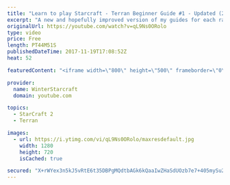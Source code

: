 ```yaml
---
title: "Learn to play Starcraft - Terran Beginner Guide #1 - Updated (2017 LOTV)"
excerpt: "A new and hopefully improved version of my guides for each race where I go over as many basics as possible while doing it live :)  I strongly believe that a super structured guide style is not very helpful compared to watching/playing the game actively.  Feedback is greatly appreciated. -- Watch live"
originalUrl: https://youtube.com/watch?v=qL9Ns0ORolo
type: video
price: Free
length: PT44M51S
publishedDateTime: 2017-11-19T17:08:52Z
heat: 52

featuredContent: "<iframe width=\"800\" height=\"500\" frameborder=\"0\" src=\"https://www.youtube.com/embed/qL9Ns0ORolo\" allow=\"accelerometer; autoplay; encrypted-media; gyroscope; picture-in-picture\" allowfullscreen></iframe>"

provider:
  name: WinterStarcraft
  domain: youtube.com

topics:
  - StarCraft 2
  - Terran

images:
  - url: https://i.ytimg.com/vi/qL9Ns0ORolo/maxresdefault.jpg
    width: 1280
    height: 720
    isCached: true

secured: "X+rWYex3n5kJ5vRtE6t35DBPgMQdtbAGk6kQaaIwZHaSdUOzb7e7+405mySu2wjPO8XMEFaYkb9Z/ezdXSxfCdxeuIC+x5CMBY6w+IX8YKb2h3A6lAPa4DjgI3FFPEcI1iWautOXIKH6jkOwbLecKyMmaC8aOPJccdEb/m7bNhCKrIC7PDhxn7+dKfkEsAdFOBlGH9cyeDlngE3a0hu6Yu0Eo1J6SYAKEI3dsnjvz9QMi60fFKkcVF74p7/Wl6q+XJPQUC2GPlF1z4OYY6eOumkU9+jk1b1oZlslU4LCyxB5n8dgC6AAE3oii8E4I7A6gZeE7pu5u7Ta4No2RmGkNAk/h/luPtFwsyZkkCMdTcJNHDM5+Q/xXWASRz5WD5XP+3slEtkrfe92aZWXbdgVsoBVwNYzwtAiwL2r2wtbKx83MYc+D2/OonWat2dPmfwY;4/B7SdSsD71xMUTEfwCJCw=="
---
```


